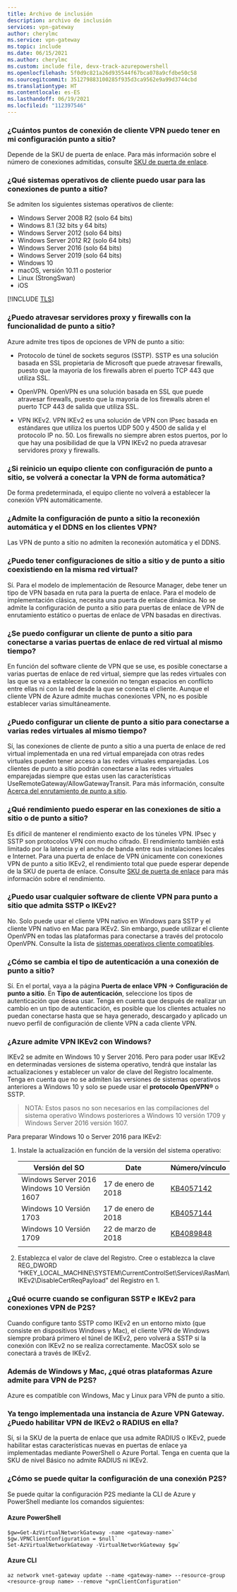 ```yaml
---
title: Archivo de inclusión
description: archivo de inclusión
services: vpn-gateway
author: cherylmc
ms.service: vpn-gateway
ms.topic: include
ms.date: 06/15/2021
ms.author: cherylmc
ms.custom: include file, devx-track-azurepowershell
ms.openlocfilehash: 5f0d9c821a26d935544f67bca078a9cfdbe50c58
ms.sourcegitcommit: 351279883100285f935d3ca9562e9a99d3744cbd
ms.translationtype: HT
ms.contentlocale: es-ES
ms.lasthandoff: 06/19/2021
ms.locfileid: "112397546"
---
```

### <a name="how-many-vpn-client-endpoints-can-i-have-in-my-point-to-site-configuration"></a>¿Cuántos puntos de conexión de cliente VPN puedo tener en mi configuración punto a sitio?

Depende de la SKU de puerta de enlace. Para más información sobre el número de conexiones admitidas, consulte [SKU de puerta de enlace](../articles/vpn-gateway/vpn-gateway-about-vpngateways.md#gwsku).

### <a name="what-client-operating-systems-can-i-use-with-point-to-site"></a><a name="supportedclientos"></a>¿Qué sistemas operativos de cliente puedo usar para las conexiones de punto a sitio?

Se admiten los siguientes sistemas operativos de cliente:

* Windows Server 2008 R2 (solo 64 bits)
* Windows 8.1 (32 bits y 64 bits)
* Windows Server 2012 (solo 64 bits)
* Windows Server 2012 R2 (solo 64 bits)
* Windows Server 2016 (solo 64 bits)
* Windows Server 2019 (solo 64 bits)
* Windows 10
* macOS, versión 10.11 o posterior
* Linux (StrongSwan)
* iOS

[!INCLUDE [TLS](vpn-gateway-tls-updates.md)]

### <a name="can-i-traverse-proxies-and-firewalls-using-point-to-site-capability"></a>¿Puedo atravesar servidores proxy y firewalls con la funcionalidad de punto a sitio?

Azure admite tres tipos de opciones de VPN de punto a sitio:

* Protocolo de túnel de sockets seguros (SSTP). SSTP es una solución basada en SSL propietaria de Microsoft que puede atravesar firewalls, puesto que la mayoría de los firewalls abren el puerto TCP 443 que utiliza SSL.

* OpenVPN. OpenVPN es una solución basada en SSL que puede atravesar firewalls, puesto que la mayoría de los firewalls abren el puerto TCP 443 de salida que utiliza SSL.

* VPN IKEv2. VPN IKEv2 es una solución de VPN con IPsec basada en estándares que utiliza los puertos UDP 500 y 4500 de salida y el protocolo IP no. 50. Los firewalls no siempre abren estos puertos, por lo que hay una posibilidad de que la VPN IKEv2 no pueda atravesar servidores proxy y firewalls.

### <a name="if-i-restart-a-client-computer-configured-for-point-to-site-will-the-vpn-automatically-reconnect"></a>¿Si reinicio un equipo cliente con configuración de punto a sitio, se volverá a conectar la VPN de forma automática?

De forma predeterminada, el equipo cliente no volverá a establecer la conexión VPN automáticamente.

### <a name="does-point-to-site-support-auto-reconnect-and-ddns-on-the-vpn-clients"></a>¿Admite la configuración de punto a sitio la reconexión automática y el DDNS en los clientes VPN?

Las VPN de punto a sitio no admiten la reconexión automática y el DDNS.

### <a name="can-i-have-site-to-site-and-point-to-site-configurations-coexist-for-the-same-virtual-network"></a>¿Puedo tener configuraciones de sitio a sitio y de punto a sitio coexistiendo en la misma red virtual?

Sí. Para el modelo de implementación de Resource Manager, debe tener un tipo de VPN basada en ruta para la puerta de enlace. Para el modelo de implementación clásica, necesita una puerta de enlace dinámica. No se admite la configuración de punto a sitio para puertas de enlace de VPN de enrutamiento estático o puertas de enlace de VPN basadas en directivas.

### <a name="can-i-configure-a-point-to-site-client-to-connect-to-multiple-virtual-network-gateways-at-the-same-time"></a>¿Se puedo configurar un cliente de punto a sitio para conectarse a varias puertas de enlace de red virtual al mismo tiempo?

En función del software cliente de VPN que se use, es posible conectarse a varias puertas de enlace de red virtual, siempre que las redes virtuales con las que se va a establecer la conexión no tengan espacios en conflicto entre ellas ni con la red desde la que se conecta el cliente.  Aunque el cliente VPN de Azure admite muchas conexiones VPN, no es posible establecer varias simultáneamente.

### <a name="can-i-configure-a-point-to-site-client-to-connect-to-multiple-virtual-networks-at-the-same-time"></a>¿Puedo configurar un cliente de punto a sitio para conectarse a varias redes virtuales al mismo tiempo?

Sí, las conexiones de cliente de punto a sitio a una puerta de enlace de red virtual implementada en una red virtual emparejada con otras redes virtuales pueden tener acceso a las redes virtuales emparejadas. Los clientes de punto a sitio podrán conectarse a las redes virtuales emparejadas siempre que estas usen las características UseRemoteGateway/AllowGatewayTransit. Para más información, consulte [Acerca del enrutamiento de punto a sitio](../articles/vpn-gateway/vpn-gateway-about-point-to-site-routing.md).

### <a name="how-much-throughput-can-i-expect-through-site-to-site-or-point-to-site-connections"></a>¿Qué rendimiento puedo esperar en las conexiones de sitio a sitio o de punto a sitio?

Es difícil de mantener el rendimiento exacto de los túneles VPN. IPsec y SSTP son protocolos VPN con mucho cifrado. El rendimiento también está limitado por la latencia y el ancho de banda entre sus instalaciones locales e Internet. Para una puerta de enlace de VPN únicamente con conexiones VPN de punto a sitio IKEv2, el rendimiento total que puede esperar depende de la SKU de puerta de enlace. Consulte [SKU de puerta de enlace](../articles/vpn-gateway/vpn-gateway-about-vpngateways.md#gwsku) para más información sobre el rendimiento.

### <a name="can-i-use-any-software-vpn-client-for-point-to-site-that-supports-sstp-andor-ikev2"></a>¿Puedo usar cualquier software de cliente VPN para punto a sitio que admita SSTP o IKEv2?

No. Solo puede usar el cliente VPN nativo en Windows para SSTP y el cliente VPN nativo en Mac para IKEv2. Sin embargo, puede utilizar el cliente OpenVPN en todas las plataformas para conectarse a través del protocolo OpenVPN. Consulte la lista de [sistemas operativos cliente compatibles](#supportedclientos).

### <a name="can-i-change-the-authentication-type-for-a-point-to-site-connection"></a>¿Cómo se cambia el tipo de autenticación a una conexión de punto a sitio?

Sí. En el portal, vaya a la página **Puerta de enlace VPN -> Configuración de punto a sitio**. En **Tipo de autenticación**, seleccione los tipos de autenticación que desea usar. Tenga en cuenta que después de realizar un cambio en un tipo de autenticación, es posible que los clientes actuales no puedan conectarse hasta que se haya generado, descargado y aplicado un nuevo perfil de configuración de cliente VPN a cada cliente VPN.

### <a name="does-azure-support-ikev2-vpn-with-windows"></a>¿Azure admite VPN IKEv2 con Windows?

IKEv2 se admite en Windows 10 y Server 2016. Pero para poder usar IKEv2 en determinadas versiones de sistema operativo, tendrá que instalar las actualizaciones y establecer un valor de clave del Registro localmente. Tenga en cuenta que no se admiten las versiones de sistemas operativos anteriores a Windows 10 y solo se puede usar el **protocolo OpenVPN®** o SSTP.

> NOTA: Estos pasos no son necesarios en las compilaciones del sistema operativo Windows posteriores a Windows 10 versión 1709 y Windows Server 2016 versión 1607.

Para preparar Windows 10 o Server 2016 para IKEv2:

1. Instale la actualización en función de la versión del sistema operativo:

   | Versión del SO | Date | Número/vínculo |
   |---|---|---|
   | Windows Server 2016<br>Windows 10 Versión 1607 | 17 de enero de 2018 | [KB4057142](https://support.microsoft.com/help/4057142/windows-10-update-kb4057142) |
   | Windows 10 Versión 1703 | 17 de enero de 2018 | [KB4057144](https://support.microsoft.com/help/4057144/windows-10-update-kb4057144) |
   | Windows 10 Versión 1709 | 22 de marzo de 2018 | [KB4089848](https://www.catalog.update.microsoft.com/search.aspx?q=kb4089848) |
   |  |  |  |

2. Establezca el valor de clave del Registro. Cree o establezca la clave REG_DWORD “HKEY_LOCAL_MACHINE\SYSTEM\CurrentControlSet\Services\RasMan\ IKEv2\DisableCertReqPayload” del Registro en 1.

### <a name="what-happens-when-i-configure-both-sstp-and-ikev2-for-p2s-vpn-connections"></a>¿Qué ocurre cuando se configuran SSTP e IKEv2 para conexiones VPN de P2S?

Cuando configure tanto SSTP como IKEv2 en un entorno mixto (que consiste en dispositivos Windows y Mac), el cliente VPN de Windows siempre probará primero el túnel de IKEv2, pero volverá a SSTP si la conexión con IKEv2 no se realiza correctamente. MacOSX solo se conectará a través de IKEv2.

### <a name="other-than-windows-and-mac-which-other-platforms-does-azure-support-for-p2s-vpn"></a>Además de Windows y Mac, ¿qué otras plataformas Azure admite para VPN de P2S?

Azure es compatible con Windows, Mac y Linux para VPN de punto a sitio.

### <a name="i-already-have-an-azure-vpn-gateway-deployed-can-i-enable-radius-andor-ikev2-vpn-on-it"></a>Ya tengo implementada una instancia de Azure VPN Gateway. ¿Puedo habilitar VPN de IKEv2 o RADIUS en ella?

Sí, si la SKU de la puerta de enlace que usa admite RADIUS o IKEv2, puede habilitar estas características nuevas en puertas de enlace ya implementadas mediante PowerShell o Azure Portal. Tenga en cuenta que la SKU de nivel Básico no admite RADIUS ni IKEv2.

### <a name="how-do-i-remove-the-configuration-of-a-p2s-connection"></a><a name="removeconfig"></a>¿Cómo se puede quitar la configuración de una conexión P2S?

Se puede quitar la configuración P2S mediante la CLI de Azure y PowerShell mediante los comandos siguientes:

#### <a name="azure-powershell"></a>Azure PowerShell

```azurepowershell-interactive
$gw=Get-AzVirtualNetworkGateway -name <gateway-name>`  
$gw.VPNClientConfiguration = $null`  
Set-AzVirtualNetworkGateway -VirtualNetworkGateway $gw`
```

#### <a name="azure-cli"></a>Azure CLI

```azurecli-interactive
az network vnet-gateway update --name <gateway-name> --resource-group <resource-group name> --remove "vpnClientConfiguration"
```
